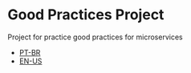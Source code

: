 # Good Practices Project
Project for practice good practices for microservices

- [PT-BR](./README.pt-br.md)
- [EN-US](./README.en-us.md)
